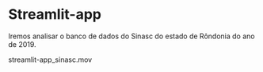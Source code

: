 # Streamlit-app
Iremos analisar o banco de dados do Sinasc do estado de Rôndonia do ano de 2019.

streamlit-app_sinasc.mov
